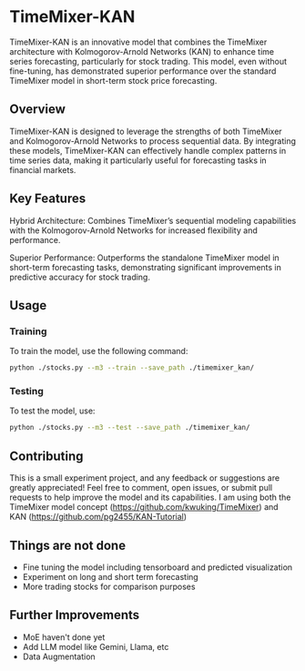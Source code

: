 # TimeMixer-KAN
TimeMixer-KAN is an innovative model that combines the TimeMixer architecture with Kolmogorov-Arnold Networks (KAN) to enhance time series forecasting, particularly for stock trading. This model, even without fine-tuning, has demonstrated superior performance over the standard TimeMixer model in short-term stock price forecasting.

## Overview
TimeMixer-KAN is designed to leverage the strengths of both TimeMixer and Kolmogorov-Arnold Networks to process sequential data. By integrating these models, TimeMixer-KAN can effectively handle complex patterns in time series data, making it particularly useful for forecasting tasks in financial markets.

## Key Features
Hybrid Architecture: Combines TimeMixer’s sequential modeling capabilities with the Kolmogorov-Arnold Networks for increased flexibility and performance.

Superior Performance: Outperforms the standalone TimeMixer model in short-term forecasting tasks, demonstrating significant improvements in predictive accuracy for stock trading.

## Usage
### Training
To train the model, use the following command:
```bash
python ./stocks.py --m3 --train --save_path ./timemixer_kan/
```
### Testing
To test the model, use:
```bash
python ./stocks.py --m3 --test --save_path ./timemixer_kan/
```

## Contributing
This is a small experiment project, and any feedback or suggestions are greatly appreciated! Feel free to comment, open issues, or submit pull requests to help improve the model and its capabilities. I am using both the TimeMixer model concept (https://github.com/kwuking/TimeMixer) and KAN (https://github.com/pg2455/KAN-Tutorial)

## Things are not done
- Fine tuning the model including tensorboard and predicted visualization
- Experiment on long and short term forecasting
- More trading stocks for comparison purposes

## Further Improvements
- MoE haven't done yet
- Add LLM model like Gemini, Llama, etc
- Data Augmentation

